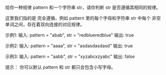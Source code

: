 给你一种规律 pattern 和一个字符串 str，请你判断 str 是否遵循其相同的规律。

这里我们指的是 完全遵循，例如 pattern 里的每个字母和字符串 str 中每个 非空 单词之间，存在着双向连接的对应规律。

示例1:
输入: pattern = "abab", str = "redblueredblue"
输出: true

示例2:
输入: pattern = "aaaa", str = "asdasdasdasd"
输出: true

示例3:
输入: pattern = "aabb", str = "xyzabcxzyabc"
输出: false

提示：
你可以默认 pattern 和 str 都只会包含小写字母。